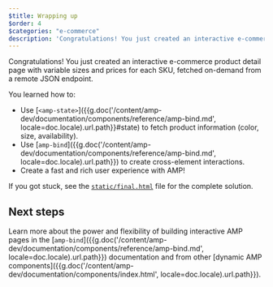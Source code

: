 ```yaml
---
$title: Wrapping up
$order: 4
$categories: "e-commerce"
description: 'Congratulations! You just created an interactive e-commerce product detail page with variable sizes and prices for each SKU, fetched on-demand from a remote JSON endpoint.'
---
```


Congratulations! You just created an interactive e-commerce product detail page with variable sizes and prices for each SKU, fetched on-demand from a remote JSON endpoint.

You learned how to:

- Use [`<amp-state>`]({{g.doc('/content/amp-dev/documentation/components/reference/amp-bind.md', locale=doc.locale).url.path}}#state) to fetch product information (color, size, availability).
- Use [`amp-bind`]({{g.doc('/content/amp-dev/documentation/components/reference/amp-bind.md', locale=doc.locale).url.path}}) to create cross-element interactions.
- Create a fast and rich user experience with AMP!

If you got stuck, see the [`static/final.html`](https://github.com/googlecodelabs/advanced-interactivity-in-amp/blob/master/static/final.html) file for the complete solution.

## Next steps

Learn more about the power and flexibility of building interactive AMP pages in the  [`amp-bind`]({{g.doc('/content/amp-dev/documentation/components/reference/amp-bind.md', locale=doc.locale).url.path}}) documentation and from other [dynamic AMP components]({{g.doc('/content/amp-dev/documentation/components/index.html', locale=doc.locale).url.path}}).
